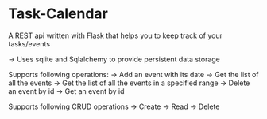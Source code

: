 # Task-Calendar
A REST api written with Flask that helps you to keep track of your tasks/events 

-> Uses sqlite and Sqlalchemy to provide persistent data storage 

Supports following operations:
-> Add an event with its date 
-> Get the list of all the events
-> Get the list of all the events in a specified range 
-> Delete an event by id
-> Get an event by id

Supports following CRUD operations
-> Create
-> Read
-> Delete
